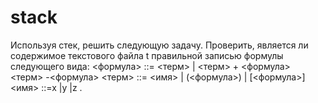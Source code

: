 # stack
Используя стек, решить следующую задачу. Проверить, является ли содержимое текстового файла t 
правильной записью формулы следующего вида:
<формула> ::= <терм> | <терм> + <формула> <терм> -<формула>
<терм> ::= <имя> | (<формула>) | [<формула>] 
<имя> ::=х |у |z .
